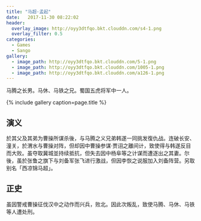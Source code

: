 ```yaml
---
title: "马超·孟起"
date:   2017-11-30 08:22:02
header:
  overlay_image: http://oyy3dtfqo.bkt.clouddn.com/s4-1.png
  overlay_filter: 0.5
categories:
  - Games
  - Sango
gallery:
  - image_path: http://oyy3dtfqo.bkt.clouddn.com/5-1.png
  - image_path: http://oyy3dtfqo.bkt.clouddn.com/1005-1.png
  - image_path: http://oyy3dtfqo.bkt.clouddn.com/a126-1.png
---
```


马腾之长男。马休、马铁之兄。蜀国五虎将军中一人。

{% include gallery caption=page.title %}

## 演义

於其父及其弟为曹操所谋杀後，与马腾之义兄弟韩遂一同挑发復仇战。连破长安、潼关，於渭水与曹操对阵，但却因中曹操参谋·贾诩之離间计，致使得与韩遂反目而大败。虽夺取冀城並持续抵抗，但失去因中杨阜等之计谋而遭逐出之其妻。尔後，虽於张鲁之旗下与刘备军张飞进行激战，但因李恢之说服加入刘备阵营。另取别名「西凉锦马超」。

## 正史

虽因警戒曹操征伐汉中之动作而兴兵，败北。因此次叛乱，致使马腾、马休、马铁等人遭处刑。